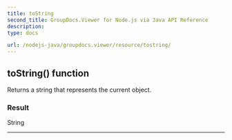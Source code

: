 ```yaml
---
title: toString
second_title: GroupDocs.Viewer for Node.js via Java API Reference
description: 
type: docs

url: /nodejs-java/groupdocs.viewer/resource/tostring/
---
```


## toString()  function

 Returns a string that represents the current object.
 

### Result
String


---


